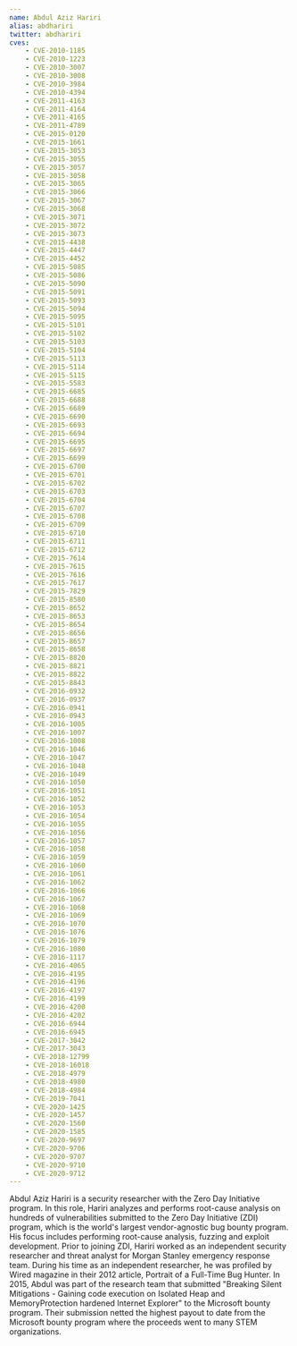 ```yaml
---
name: Abdul Aziz Hariri
alias: abdhariri
twitter: abdhariri
cves:
    - CVE-2010-1185
    - CVE-2010-1223
    - CVE-2010-3007
    - CVE-2010-3008
    - CVE-2010-3984
    - CVE-2010-4394
    - CVE-2011-4163
    - CVE-2011-4164
    - CVE-2011-4165
    - CVE-2011-4789
    - CVE-2015-0120
    - CVE-2015-1661
    - CVE-2015-3053
    - CVE-2015-3055
    - CVE-2015-3057
    - CVE-2015-3058
    - CVE-2015-3065
    - CVE-2015-3066
    - CVE-2015-3067
    - CVE-2015-3068
    - CVE-2015-3071
    - CVE-2015-3072
    - CVE-2015-3073
    - CVE-2015-4438
    - CVE-2015-4447
    - CVE-2015-4452
    - CVE-2015-5085
    - CVE-2015-5086
    - CVE-2015-5090
    - CVE-2015-5091
    - CVE-2015-5093
    - CVE-2015-5094
    - CVE-2015-5095
    - CVE-2015-5101
    - CVE-2015-5102
    - CVE-2015-5103
    - CVE-2015-5104
    - CVE-2015-5113
    - CVE-2015-5114
    - CVE-2015-5115
    - CVE-2015-5583
    - CVE-2015-6685
    - CVE-2015-6688
    - CVE-2015-6689
    - CVE-2015-6690
    - CVE-2015-6693
    - CVE-2015-6694
    - CVE-2015-6695
    - CVE-2015-6697
    - CVE-2015-6699
    - CVE-2015-6700
    - CVE-2015-6701
    - CVE-2015-6702
    - CVE-2015-6703
    - CVE-2015-6704
    - CVE-2015-6707
    - CVE-2015-6708
    - CVE-2015-6709
    - CVE-2015-6710
    - CVE-2015-6711
    - CVE-2015-6712
    - CVE-2015-7614
    - CVE-2015-7615
    - CVE-2015-7616
    - CVE-2015-7617
    - CVE-2015-7829
    - CVE-2015-8580
    - CVE-2015-8652
    - CVE-2015-8653
    - CVE-2015-8654
    - CVE-2015-8656
    - CVE-2015-8657
    - CVE-2015-8658
    - CVE-2015-8820
    - CVE-2015-8821
    - CVE-2015-8822
    - CVE-2015-8843
    - CVE-2016-0932
    - CVE-2016-0937
    - CVE-2016-0941
    - CVE-2016-0943
    - CVE-2016-1005
    - CVE-2016-1007
    - CVE-2016-1008
    - CVE-2016-1046
    - CVE-2016-1047
    - CVE-2016-1048
    - CVE-2016-1049
    - CVE-2016-1050
    - CVE-2016-1051
    - CVE-2016-1052
    - CVE-2016-1053
    - CVE-2016-1054
    - CVE-2016-1055
    - CVE-2016-1056
    - CVE-2016-1057
    - CVE-2016-1058
    - CVE-2016-1059
    - CVE-2016-1060
    - CVE-2016-1061
    - CVE-2016-1062
    - CVE-2016-1066
    - CVE-2016-1067
    - CVE-2016-1068
    - CVE-2016-1069
    - CVE-2016-1070
    - CVE-2016-1076
    - CVE-2016-1079
    - CVE-2016-1080
    - CVE-2016-1117
    - CVE-2016-4065
    - CVE-2016-4195
    - CVE-2016-4196
    - CVE-2016-4197
    - CVE-2016-4199
    - CVE-2016-4200
    - CVE-2016-4202
    - CVE-2016-6944
    - CVE-2016-6945
    - CVE-2017-3042
    - CVE-2017-3043
    - CVE-2018-12799
    - CVE-2018-16018
    - CVE-2018-4979
    - CVE-2018-4980
    - CVE-2018-4984
    - CVE-2019-7041
    - CVE-2020-1425
    - CVE-2020-1457
    - CVE-2020-1560
    - CVE-2020-1585
    - CVE-2020-9697
    - CVE-2020-9706
    - CVE-2020-9707
    - CVE-2020-9710
    - CVE-2020-9712
---
```

Abdul Aziz Hariri is a security researcher with the Zero Day Initiative program. In this role, Hariri analyzes and performs root-cause analysis on hundreds of vulnerabilities submitted to the Zero Day Initiative (ZDI) program, which is the world's largest vendor-agnostic bug bounty program. His focus includes performing root-cause analysis, fuzzing and exploit development. Prior to joining ZDI, Hariri worked as an independent security researcher and threat analyst for Morgan Stanley emergency response team. During his time as an independent researcher, he was profiled by Wired magazine in their 2012 article, Portrait of a Full-Time Bug Hunter. In 2015, Abdul was part of the research team that submitted "Breaking Silent Mitigations - Gaining code execution on Isolated Heap and MemoryProtection hardened Internet Explorer" to the Microsoft bounty program. Their submission netted the highest payout to date from the Microsoft bounty program where the proceeds went to many STEM organizations.
